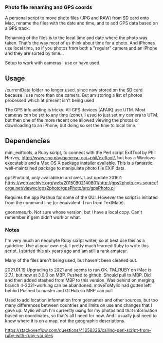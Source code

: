 ### Photo file renaming and GPS coords

A personal script to move photo files (JPG and RAW) from SD card onto Mac, rename the files with the date and time, and to add GPS data based on a GPS track.

Renaming of the files is to the local time and date where the photo was taken. That's the way most of us think about time for a photo. And iPhones use local time, so if you photos from both a "regular" camera and an iPhone and they are sorted by time…

Setup to work with cameras I use or have used.

## Usage

/currentData folder no longer used, since now stored on the SD card because I use more than one camera. But am storing a list of photos processed which at present isn't being used

The GPS info adding is tricky. All GPS devices (AFAIK) use UTM. Most cameras can be set to any time (zone). I used to just set my camera to UTM, but then one of the more recent one allowed viewing the photos or downloading to an iPhone; but doing so set the time to local time.

## Dependencies

mini_exiftools, a Ruby script, to connect with the Perl script ExifTool by Phil Harvey, http://www.sno.phy.queensu.ca/~phil/exiftool/, but has a Windows executable and a Mac OS X package installer available. This is a fantastic, well-maintained package to manipulate photo file EXIF data.

gpsPhoto.pl, only available in archives. Last update 2016?: https://web.archive.org/web/20150802140601/http://gps2photo.cvs.sourceforge.net/viewvc/gps2photo/gpsPhoto/src/gpsPhoto.pl

Requires the app Pashua for some of the GUI. However the script is initiated from the command line (or equivalent. I run from TextMate).

geonames.rb. Not sure whose version, but I have a local copy. Can't remember if gem didn't work or what.

### Notes

I'm very much an neophyte Ruby script writer, so at best use this as a guideline. Use at your own risk. I pretty much learned Ruby to write this script. I started this six years ago and am still a rank amateur. 

Many of the files aren't being used, but haven't been cleaned out.

2021.01.19 Upgrading to 2021 and seems to run OK. TM_RUBY on iMac is 2.7.1, but now at 3.0.0 on MBP. Pushed to github. Should pull to MBP. Did and then added stashed from MBP to this version.
Was behind on merging. branch 4-2021-working can be abandoned. moveToMylio had gotten left behind
Pushed to master and GitHub so MBP can pull

Used to add location information from geonames and other sources, but too many differences between countries and limits on use and changes that I gave up. Mylio which I'm currently using for my photos add that information based on coordinates, so that's all I need for now. And I usually just need to know where it is on a map, not the geographic descriptions. 

https://stackoverflow.com/questions/41656336/calling-perl-script-from-ruby-with-ruby-varibles